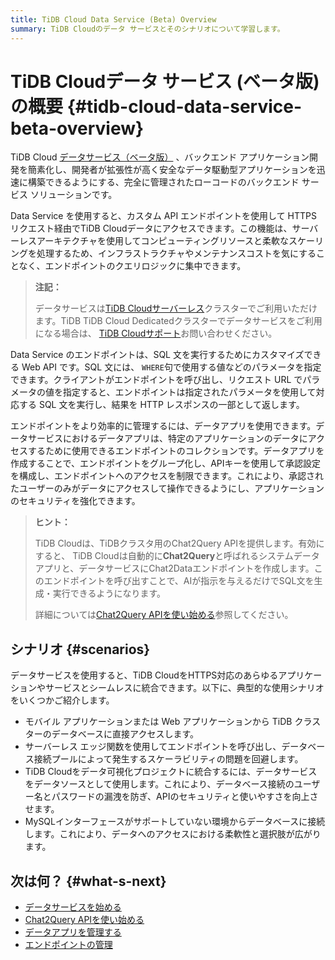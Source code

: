 ```yaml
---
title: TiDB Cloud Data Service (Beta) Overview
summary: TiDB Cloudのデータ サービスとそのシナリオについて学習します。
---
```


# TiDB Cloudデータ サービス (ベータ版) の概要 {#tidb-cloud-data-service-beta-overview}

TiDB Cloud [データサービス（ベータ版）](https://tidbcloud.com/project/data-service) 、バックエンド アプリケーション開発を簡素化し、開発者が拡張性が高く安全なデータ駆動型アプリケーションを迅速に構築できるようにする、完全に管理されたローコードのバックエンド サービス ソリューションです。

Data Service を使用すると、カスタム API エンドポイントを使用して HTTPS リクエスト経由でTiDB Cloudデータにアクセスできます。この機能は、サーバーレスアーキテクチャを使用してコンピューティングリソースと柔軟なスケーリングを処理するため、インフラストラクチャやメンテナンスコストを気にすることなく、エンドポイントのクエリロジックに集中できます。

> **注記：**
>
> データサービスは[TiDB Cloudサーバーレス](/tidb-cloud/select-cluster-tier.md#tidb-cloud-serverless)クラスターでご利用いただけます。TiDB TiDB Cloud Dedicatedクラスターでデータサービスをご利用になる場合は、 [TiDB Cloudサポート](/tidb-cloud/tidb-cloud-support.md)お問い合わせください。

Data Service のエンドポイントは、SQL 文を実行するためにカスタマイズできる Web API です。SQL 文には、 `WHERE`句で使用する値などのパラメータを指定できます。クライアントがエンドポイントを呼び出し、リクエスト URL でパラメータの値を指定すると、エンドポイントは指定されたパラメータを使用して対応する SQL 文を実行し、結果を HTTP レスポンスの一部として返します。

エンドポイントをより効率的に管理するには、データアプリを使用できます。データサービスにおけるデータアプリは、特定のアプリケーションのデータにアクセスするために使用できるエンドポイントのコレクションです。データアプリを作成することで、エンドポイントをグループ化し、APIキーを使用して承認設定を構成し、エンドポイントへのアクセスを制限できます。これにより、承認されたユーザーのみがデータにアクセスして操作できるようにし、アプリケーションのセキュリティを強化できます。

> **ヒント：**
>
> TiDB Cloudは、TiDBクラスタ用のChat2Query APIを提供します。有効にすると、 TiDB Cloudは自動的に**Chat2Query**と呼ばれるシステムデータアプリと、データサービスにChat2Dataエンドポイントを作成します。このエンドポイントを呼び出すことで、AIが指示を与えるだけでSQL文を生成・実行できるようになります。
>
> 詳細については[Chat2Query APIを使い始める](/tidb-cloud/use-chat2query-api.md)参照してください。

## シナリオ {#scenarios}

データサービスを使用すると、TiDB CloudをHTTPS対応のあらゆるアプリケーションやサービスとシームレスに統合できます。以下に、典型的な使用シナリオをいくつかご紹介します。

-   モバイル アプリケーションまたは Web アプリケーションから TiDB クラスターのデータベースに直接アクセスします。
-   サーバーレス エッジ関数を使用してエンドポイントを呼び出し、データベース接続プールによって発生するスケーラビリティの問題を回避します。
-   TiDB Cloudをデータ可視化プロジェクトに統合するには、データサービスをデータソースとして使用します。これにより、データベース接続のユーザー名とパスワードの漏洩を防ぎ、APIのセキュリティと使いやすさを向上させます。
-   MySQLインターフェースがサポートしていない環境からデータベースに接続します。これにより、データへのアクセスにおける柔軟性と選択肢が広がります。

## 次は何？ {#what-s-next}

-   [データサービスを始める](/tidb-cloud/data-service-get-started.md)
-   [Chat2Query APIを使い始める](/tidb-cloud/use-chat2query-api.md)
-   [データアプリを管理する](/tidb-cloud/data-service-manage-data-app.md)
-   [エンドポイントの管理](/tidb-cloud/data-service-manage-endpoint.md)
